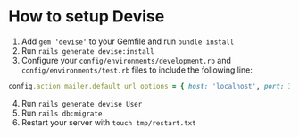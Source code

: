 # How to setup Devise

1. Add `gem 'devise'` to your Gemfile and run `bundle install`
2. Run `rails generate devise:install`
3. Configure your `config/environments/development.rb` and `config/environments/test.rb` files to include the following line:
```ruby
config.action_mailer.default_url_options = { host: 'localhost', port: 3000 }
```
4. Run `rails generate devise User`
5. Run `rails db:migrate`
6. Restart your server with `touch tmp/restart.txt`